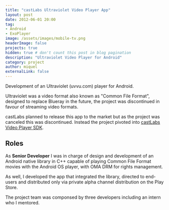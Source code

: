 ```yaml
---
title: "castLabs Ultraviolet Video Player App"
layout: post
date: 2012-06-01 20:00
tag:
- Android
- ExoPlayer
image: /assets/images/mobile-tv.png
headerImage: false
projects: true
hidden: true # don't count this post in blog pagination
description: "Ultraviolet Video Player for Android"
category: project
author: miquel
externalLink: false
---
```


Development of an Ultraviolet (uvvu.com) player for Android.

Ultraviolet was a video format also known as "Common File Format",
designed to replace Blueray in the future,
the project was discontinued in favour of streaming video formats.

castLabs planned to release this app to the market but as the project was
canceled this was discontinued. Instead the project pivoted into
[castLabs Video Player SDK](http://beltran.work/castlabs-player-sdk/).

## Roles

As **Senior Developer** I was in charge of design and development of an Android native library in C++ capable of playing Common File Format movies with the Android OS player, with OMA DRM for rights management.

As well, I developed the app that integrated the library,
directed to end-users and distributed
only via private alpha channel distribution on the Play Store.

The project team was componsed by three developers including an intern who I
mentored.
